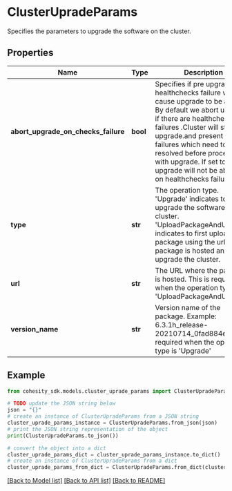 # ClusterUpradeParams

Specifies the parameters to upgrade the software on the cluster.

## Properties

Name | Type | Description | Notes
------------ | ------------- | ------------- | -------------
**abort_upgrade_on_checks_failure** | **bool** | Specifies if pre upgrade healthchecks failure will cause upgrade to be aborted. By default we abort upgrade if there are healthchecks failures .Cluster will stop the upgrade.and present the failures which need to be resolved before proceeding with upgrade. If set to false upgrade will not be aborted on healthchecks failure. | [optional] [default to True]
**type** | **str** | The operation type. &#39;Upgrade&#39; indicates to upgrade the software on the cluster. &#39;UploadPackageAndUpgrade&#39; indicates to first upload the package using the url where package is hosted and then upgrade the cluster. | 
**url** | **str** | The URL where the package is hosted. This is required when the operation type is &#39;UploadPackageAndUpgrade&#39; | [optional] 
**version_name** | **str** | Version name of the package. Example: 6.3.1h_release-20210714_0fad884e. This is required when the operation type is &#39;Upgrade&#39; | [optional] 

## Example

```python
from cohesity_sdk.models.cluster_uprade_params import ClusterUpradeParams

# TODO update the JSON string below
json = "{}"
# create an instance of ClusterUpradeParams from a JSON string
cluster_uprade_params_instance = ClusterUpradeParams.from_json(json)
# print the JSON string representation of the object
print(ClusterUpradeParams.to_json())

# convert the object into a dict
cluster_uprade_params_dict = cluster_uprade_params_instance.to_dict()
# create an instance of ClusterUpradeParams from a dict
cluster_uprade_params_from_dict = ClusterUpradeParams.from_dict(cluster_uprade_params_dict)
```
[[Back to Model list]](../README.md#documentation-for-models) [[Back to API list]](../README.md#documentation-for-api-endpoints) [[Back to README]](../README.md)



